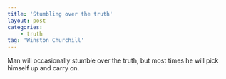 ```yaml
---
title: 'Stumbling over the truth'
layout: post
categories:
    - truth
tag: 'Winston Churchill'
---
```


Man will occasionally stumble over the truth, but most times he will pick himself up and carry on.